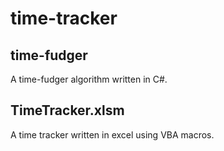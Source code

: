 # time-tracker

## time-fudger

A time-fudger algorithm written in C#.

## TimeTracker.xlsm

A time tracker written in excel using VBA macros.
